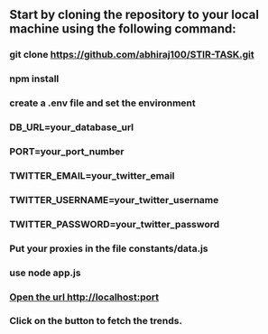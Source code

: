 ## Start by cloning the repository to your local machine using the following command:


### git clone https://github.com/abhiraj100/STIR-TASK.git

### npm install
### create a .env file and set the environment

### DB_URL=your_database_url
### PORT=your_port_number
### TWITTER_EMAIL=your_twitter_email
### TWITTER_USERNAME=your_twitter_username
###  TWITTER_PASSWORD=your_twitter_password


### Put your proxies in the file constants/data.js

### use node app.js
### [Open the url http://localhost:port](http://localhost:<PORT>)
### Click on the button to fetch the trends.
